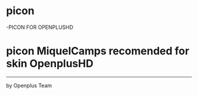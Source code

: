 # picon
-PICON FOR OPENPLUSHD
# picon MiquelCamps recomended for skin OpenplusHD
----------------------------
by Openplus Team
